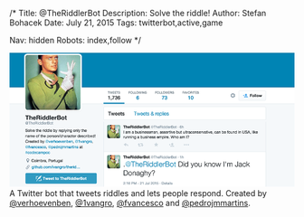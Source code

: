 /*
Title: @TheRiddlerBot
Description: Solve the riddle!
Author: Stefan Bohacek
Date: July 21, 2015
Tags: twitterbot,active,game

Nav: hidden
Robots: index,follow
*/

[![](/content/bots/twitterbots/images/TheRiddlerBot.png)](https://twitter.com/TheRiddlerBot)
A Twitter bot that tweets riddles and lets people respond. Created by [@verhoevenben](https://twitter.com/verhoevenben), [@1vangro](https://twitter.com/1vangro), [@fvancesco](https://twitter.com/fvancesco) and [@pedrojmmartins](https://twitter.com/pedrojmmartins).